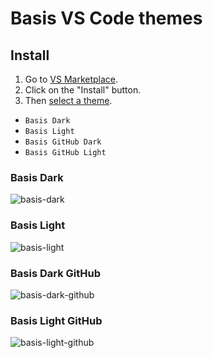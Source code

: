 # Basis VS Code themes

## Install
1. Go to [VS Marketplace](https://marketplace.visualstudio.com/items?itemName=DieGOs.basis-vscode-theme).
2. Click on the "Install" button.
3. Then [select a theme](https://code.visualstudio.com/docs/getstarted/themes#_selecting-the-color-theme).
  - `Basis Dark`
  - `Basis Light`
  - `Basis GitHub Dark`
  - `Basis GitHub Light`

### Basis Dark
![basis-dark](https://user-images.githubusercontent.com/16165904/204079426-29287b27-655f-455e-9fdb-6333d28390c9.png)

### Basis Light
![basis-light](https://user-images.githubusercontent.com/16165904/204079439-ebc8083f-d420-4372-80f7-5f7b8abbe0db.png)

### Basis Dark GitHub
![basis-dark-github](https://user-images.githubusercontent.com/16165904/204079462-17a22b62-85b5-4fda-b3db-3eb575851efc.png)

### Basis Light GitHub
![basis-light-github](https://user-images.githubusercontent.com/16165904/204079471-166a824d-7df8-4b8e-9fd9-8a0a7a589c4a.png)
